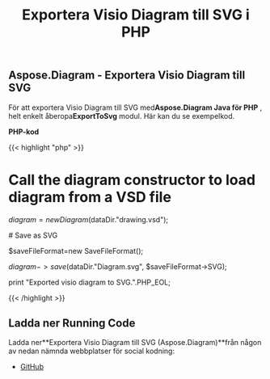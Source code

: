 ﻿---
title: Exportera Visio Diagram till SVG i PHP
type: docs
weight: 50
url: /sv/java/export-visio-diagram-to-svg-in-php/
---
## **Aspose.Diagram - Exportera Visio Diagram till SVG**
För att exportera Visio Diagram till SVG med**Aspose.Diagram Java för PHP** , helt enkelt åberopa**ExportToSvg** modul. Här kan du se exempelkod.

**PHP-kod**

{{< highlight "php" >}}

 # Call the diagram constructor to load diagram from a VSD file

$diagram = new Diagram($dataDir."drawing.vsd");

\# Save as SVG

$saveFileFormat=new SaveFileFormat();

$diagram->save($dataDir."Diagram.svg", $saveFileFormat->SVG);

print "Exported visio diagram to SVG.".PHP_EOL;

{{< /highlight >}}
## **Ladda ner Running Code**
 Ladda ner**Exportera Visio Diagram till SVG (Aspose.Diagram)**från någon av nedan nämnda webbplatser för social kodning:

- [GitHub](https://github.com/asposediagram/Aspose.Diagram-for-Java/blob/master/Plugins/Aspose_Diagram_Java_for_PHP/src/aspose/diagram/LoadingSavingandConverting/ExportToSvg.php)
